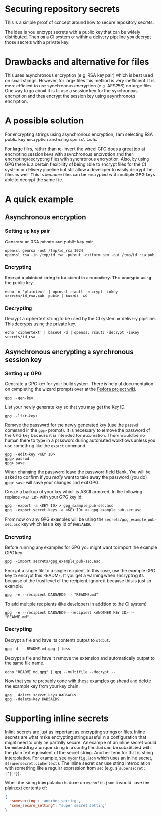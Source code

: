 # Securing repository secrets

This is a simple proof of concept around how to secure repository secrets.

The idea is you encrypt secrets with a public key that can be widely
distributed.  Then on a CI system or within a delivery pipeline you decrypt
those secrets with a private key.

# Drawbacks and alternative for files

This uses asynchronous encryption (e.g. RSA key pair) which is best used on
small strings.  However, for large files this method is very inefficient.  It is
more efficient to use synchronous encryption (e.g. AES256) on large files.  One
way to go about it is to use a session key for the synchronous encryption and
then encrypt the session key using asynchronous encryption.

# A possible solution

For encrypting strings using asynchronous encryption, I am selecting RSA public
key encryption and using `openssl` tools.

For large files, rather than re-invent the wheel GPG does a great job at
encrypting session keys with asynchronous encryption and then
encrypting/decrypting files with synchronous encryption.  Also, by using GPG
there is a certain flexibility of being able to encrypt files for the CI system
or delivery pipeline but still allow a developer to easily decrypt the files as
well.  This is because files can be encrypted with multiple GPG keys able to
decrypt the same file.

# A quick example

## Asynchronous encryption

### Setting up key pair

Generate an RSA private and public key pair.

    openssl genrsa -out /tmp/id_rsa 1024
    openssl rsa -in /tmp/id_rsa -pubout -outform pem -out /tmp/id_rsa.pub

### Encrypting

Encrypt a plaintext string to be stored in a repository.  This encrypts using
the public key.

    echo -n 'plaintext' | openssl rsautl -encrypt -inkey secrets/id_rsa.pub -pubin | base64 -w0

### Decrypting

Decrypt a ciphertext string to be used by the CI system or delivery pipeline.
This decrypts using the private key.

    echo 'ciphertext' | base64 -d | openssl rsautl -decrypt -inkey secrets/id_rsa

## Asynchronous encrypting a synchronous session key

### Setting up GPG

Generate a GPG key for your build system.  There is helpful documentation on
completing the wizard prompts over at the [Fedora project wiki][fedora-wiki].

    gpg --gen-key

List your newly generate key so that you may get the Key ID.

    gpg --list-keys

Remove the password for the newly generated key (use the `passwd` command in the
`gpg>` prompt).  It is necessary to remove the password of the GPG key because
it is intended for automation.  There would be no human there to type in a
password during automated workflows unless you use something like the `expect`
command.

    gpg --edit-key <KEY ID>
    gpg> passwd
    gpg> save

When changing the password leave the password field blank.  You will be asked to
confirm if you *really* want to take away the password (you do).  `gpg> save`
will save your changes and exit GPG.

Create a backup of your key which is ASCII armored.  In the following replace
`<KEY ID>` with your GPG key id.

    gpg --export -a <KEY ID> > gpg_example_pub-sec.asc
    gpg --export-secret-keys -a <KEY ID> >> gpg_example_pub-sec.asc

From now on any GPG examples will be using the `secrets/gpg_example_pub-sec.asc`
key which has a key id of `DAB5AED9`.

### Encrypting

Before running any examples for GPG you might want to import the example GPG
key.

    gpg --import secrets/gpg_example_pub-sec.asc

Encrypt a single file to a single recipient.  In this case, use the example GPG
key to encrypt this README.  If you get a warning when encrypting its because of
the trust level of the recipient; ignore it because this is just an example.

    gpg  -e --recipient DAB5AED9 -- "README.md"

To add multiple recipients (like developers in addition to the CI system).

    gpg  -e --recipient DAB5AED9 --recipient <ANOTHER KEY ID> -- "README.md"

### Decrypting

Decrypt a file and have its contents output to `stdout`.

    gpg -d -- README.md.gpg | less

Decrypt a file and have it remove the extension and automatically output to the
same file name.

    echo "README.md.gpg" | gpg --multifile --decrypt --

Now that you're probably done with these examples go ahead and delete the
example key from your key chain.

    gpg --delete-secret-keys DAB5AED9
    gpg --delete-key DAB5AED9

# Supporting inline secrets

Inline secrets are just as important as encrypting strings or files.  Inline
secrets are what make encrypting strings useful in a configuration that might
need to only be partially secure.  An example of an inline secret would be
embedding a unique string in a config file that can be substituted with the
plain text equivalent of the secret string.  Another term for that is string
interpolation.  For example, see [`myconfig.json`](examples/myconfig.json) which
uses an inline secret, `${supersecret:ciphertext}`.  The inline secret can use
string interpolation with something like a regular expression from `sed` (e.g.
`${supersecret:[^}]*}`).

When the string interpolation is done on `myconfig.json` it would have the
plaintext contents of:

```json
{
  "somesetting": "another setting",
  "some_secure_setting": "super secret setting"
}
```

[fedora-wiki]: https://fedoraproject.org/wiki/Creating_GPG_Keys#Creating_GPG_Keys_Using_the_Command_Line
